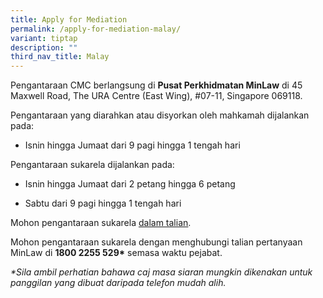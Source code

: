 ```yaml
---
title: Apply for Mediation
permalink: /apply-for-mediation-malay/
variant: tiptap
description: ""
third_nav_title: Malay
---
```

<p>Pengantaraan CMC berlangsung di&nbsp;<strong>Pusat Perkhidmatan MinLaw</strong>&nbsp;di
45 Maxwell Road, The URA Centre (East Wing), #07-11, Singapore 069118.</p>
<p>Pengantaraan yang diarahkan atau disyorkan oleh mahkamah dijalankan pada:</p>
<ul data-tight="true" class="tight">
<li>
<p>Isnin hingga Jumaat dari 9 pagi hingga 1 tengah hari</p>
</li>
</ul>
<p>Pengantaraan sukarela dijalankan pada:</p>
<ul data-tight="true" class="tight">
<li>
<p>Isnin hingga Jumaat dari 2 petang hingga 6 petang</p>
</li>
<li>
<p>Sabtu dari 9 pagi hingga 1 tengah hari</p>
</li>
</ul>
<p>Mohon pengantaraan sukarela&nbsp;<a href="https://eservices.mlaw.gov.sg/cmc/mediatorsportal/direct-intake/" rel="noopener noreferrer nofollow" target="_blank"><u>dalam talian</u></a>.</p>
<p>Mohon pengantaraan sukarela dengan menghubungi talian pertanyaan MinLaw
di&nbsp;<strong>1800 2255 529*</strong> semasa waktu pejabat.</p>
<p><em>*Sila ambil perhatian bahawa caj masa siaran mungkin dikenakan untuk panggilan yang dibuat daripada telefon mudah alih.</em>
</p>